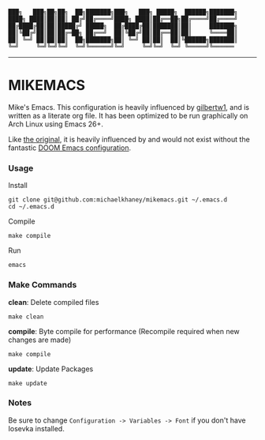 ```
███╗   ███╗██╗██╗  ██╗███████╗███╗   ███╗ █████╗  ██████╗███████╗
████╗ ████║██║██║ ██╔╝██╔════╝████╗ ████║██╔══██╗██╔════╝██╔════╝
██╔████╔██║██║█████╔╝ █████╗  ██╔████╔██║███████║██║     ███████╗
██║╚██╔╝██║██║██╔═██╗ ██╔══╝  ██║╚██╔╝██║██╔══██║██║     ╚════██║
██║ ╚═╝ ██║██║██║  ██╗███████╗██║ ╚═╝ ██║██║  ██║╚██████╗███████║
╚═╝     ╚═╝╚═╝╚═╝  ╚═╝╚══════╝╚═╝     ╚═╝╚═╝  ╚═╝ ╚═════╝╚══════
```

- - -

MIKEMACS
=====

Mike's Emacs. This configuration is heavily influenced by [gilbertw1](https://github.com/gilbertw1),
and is written as a literate org file. It has been optimized to be run graphically on Arch Linux
using Emacs 26+.

Like [the original](https://github.com/gilbertw1/bmacs), it is heavily influenced by and would not
exist without the fantastic [DOOM Emacs configuration](https://github.com/hlissner/doom-emacs).


### Usage

Install

    git clone git@github.com:michaelkhaney/mikemacs.git ~/.emacs.d
    cd ~/.emacs.d

Compile

    make compile

Run

    emacs

### Make Commands

**clean**: Delete compiled files

    make clean

**compile**: Byte compile for performance (Recompile required when new changes are made)

    make compile

**update**: Update Packages

    make update

### Notes

Be sure to change `Configuration -> Variables -> Font` if you don't have Iosevka installed.
